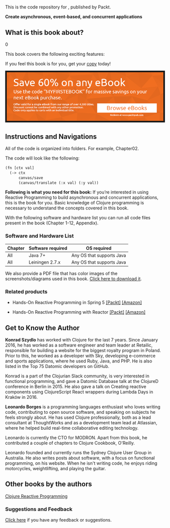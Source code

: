 # 

<a href=""><img src="" alt="" height="256px" align="right"></a>

This is the code repository for [](), published by Packt.

**Create asynchronous, event-based, and concurrent applications**

## What is this book about?
0

This book covers the following exciting features:


If you feel this book is for you, get your [copy](https://www.amazon.com/dp/) today!

<a href="https://www.packtpub.com/?utm_source=github&utm_medium=banner&utm_campaign=GitHubBanner"><img src="https://raw.githubusercontent.com/PacktPublishing/GitHub/master/GitHub.png" 
alt="https://www.packtpub.com/" border="5" /></a>

## Instructions and Navigations
All of the code is organized into folders. For example, Chapter02.

The code will look like the following:
```
(fn [ctx val] 
  (-> ctx 
      canvas/save 
      (canvas/translate (:x val) (:y val)) 
```

**Following is what you need for this book:**
If you’re interested in using Reactive Programming to build asynchronous and concurrent applications, this is the book for you. Basic knowledge of Clojure programming is necessary to understand the concepts covered in this book.	

With the following software and hardware list you can run all code files present in the book (Chapter 1-12, Appendix).
### Software and Hardware List
| Chapter | Software required | OS required |
| -------- | ------------------------------------ | ----------------------------------- |
| All | Java 7+ | Any OS that supports Java |
| All | Leiningen 2.7.x | Any OS that supports Java |


We also provide a PDF file that has color images of the screenshots/diagrams used in this book. [Click here to download it](https://www.packtpub.com/sites/default/files/downloads/9781789346138_ColorImages.pdf).

### Related products
* Hands-On Reactive Programming in Spring 5 [[Packt]](https://www.packtpub.com/application-development/hands-reactive-programming-spring-5?utm_source=github&utm_medium=repository&utm_campaign=9781787284951 ) [[Amazon]](https://www.amazon.com/dp/B076QCBXZ2)

* Hands-On Reactive Programming with Reactor [[Packt]](https://www.packtpub.com/application-development/hands-reactive-programming-reactor?utm_source=github&utm_medium=repository&utm_campaign=9781789135794 ) [[Amazon]](https://www.amazon.com/dp/1789135796)

## Get to Know the Author
**Konrad Szydlo**
has worked with Clojure for the last 7 years. Since January 2016, he has worked as a software engineer and team leader at Retailic, responsible for building a website for the biggest royalty program in Poland. Prior to this, he worked as a developer with Sky, developing e-commerce and sports applications, where he used Ruby, Java, and PHP. He is also listed in the Top 75 Datomic developers on GitHub.

Konrad is a part of the Clojurian Slack community, is very interested in functional programming, and gave a Datomic Database talk at the ClojureD conference in Berlin in 2015. He also gave a talk on Creating reactive components using ClojureScript React wrappers during Lambda Days in Kraków in 2016.

**Leonardo Borges**
is a programming languages enthusiast who loves writing code, contributing to open source software, and speaking on subjects he feels strongly about. He has used Clojure professionally, both as a lead consultant at ThoughtWorks and as a development team lead at Atlassian, where he helped build real-time collaborative editing technology.

Leonardo is currently the CTO for MODRON. Apart from this book, he contributed a couple of chapters to Clojure Cookbook, O'Reilly.

Leonardo founded and currently runs the Sydney Clojure User Group in Australia. He also writes posts about software, with a focus on functional programming, on his website. When he isn't writing code, he enjoys riding motorcycles, weightlifting, and playing the guitar.


## Other books by the authors
[Clojure Reactive Programming](https://www.packtpub.com/web-development/clojure-reactive-programming?utm_source=github&utm_medium=repository&utm_campaign=9781783986668 )

### Suggestions and Feedback
[Click here](https://docs.google.com/forms/d/e/1FAIpQLSdy7dATC6QmEL81FIUuymZ0Wy9vH1jHkvpY57OiMeKGqib_Ow/viewform) if you have any feedback or suggestions.


